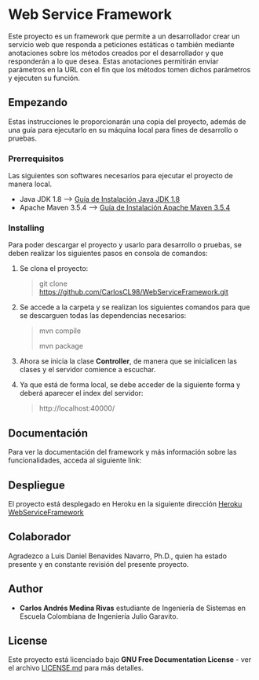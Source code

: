 # Web Service Framework

Este proyecto es un framework que permite a un desarrollador crear un servicio web que responda a peticiones estáticas o también mediante anotaciones sobre los métodos creados por el desarrollador y que responderán a lo que desea. Estas anotaciones permitirán enviar parámetros en la URL con el fin que los métodos tomen dichos parámetros y ejecuten su función.

## Empezando

Estas instrucciones le proporcionarán una copia del proyecto, además de una guía para ejecutarlo en su máquina local para fines de desarrollo o pruebas.

### Prerrequisitos

Las siguientes son softwares necesarios para ejecutar el proyecto de manera local.

- Java JDK 1.8 --> [Guía de Instalación Java JDK 1.8](https://www3.ntu.edu.sg/home/ehchua/programming/howto/JDK_Howto.html)
- Apache Maven 3.5.4 --> [Guía de Instalación Apache Maven 3.5.4](https://docs.wso2.com/display/IS323/Installing+Apache+Maven+on+Windows)

### Installing

Para poder descargar el proyecto y usarlo para desarrollo o pruebas, se deben realizar los siguientes pasos en consola de comandos:

1. Se clona el proyecto:

	> git clone https://github.com/CarlosCL98/WebServiceFramework.git

2. Se accede a la carpeta y se realizan los siguientes comandos para que se descarguen todas las dependencias necesarios:

	> mvn compile
	>
	> mvn package

3. Ahora se inicia la clase **Controller**, de manera que se inicialicen las clases y el servidor comience a escuchar.
4. Ya que está de forma local, se debe acceder de la siguiente forma y deberá aparecer el index del servidor:
 
	> http://localhost:40000/

## Documentación
Para ver la documentación del framework y más información sobre las funcionalidades, acceda al siguiente link: 

## Despliegue
El proyecto está desplegado en Heroku en la siguiente dirección [Heroku WebServiceFramework](https://webserviceframework.herokuapp.com/)

## Colaborador

Agradezco a Luis Daniel Benavides Navarro, Ph.D., quien ha estado presente y en constante revisión del presente proyecto.

## Author

* **Carlos Andrés Medina Rivas** estudiante de Ingeniería de Sistemas en Escuela Colombiana de Ingeniería Julio Garavito.

## License

Este proyecto está licenciado bajo **GNU Free Documentation License** - ver el archivo [LICENSE.md](LICENSE.md) para más detalles.